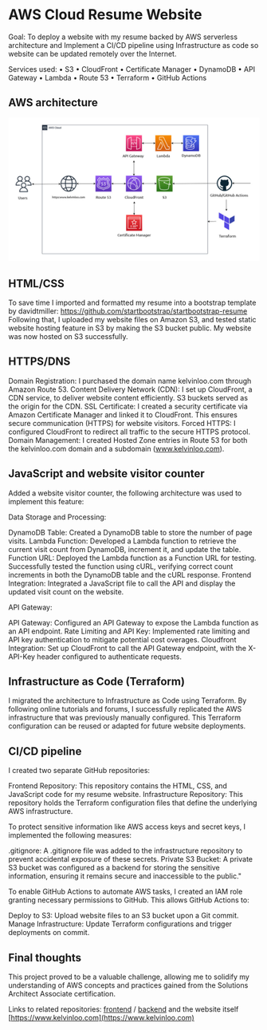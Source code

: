 # AWS Cloud Resume Website

Goal: To deploy a website with my resume backed by AWS serverless architecture and Implement a CI/CD pipeline using Infrastructure as code so website can be updated remotely over the Internet.

Services used:
•	S3
•	CloudFront
•	Certificate Manager
•	DynamoDB
•	API Gateway
•	Lambda
•	Route 53
•	Terraform
•	GitHub Actions

## AWS architecture
![Image](https://github.com/kelvinloo/aws-cloud-resume/blob/f335aacd91e63952597d51dc3bba11b2b7d75ef6/AWS%20Diagram.jpg)

## HTML/CSS
  To save time I imported and formatted my resume into a bootstrap template by davidtmiller: https://github.com/startbootstrap/startbootstrap-resume
  Following that, I uploaded my website files on Amazon S3, and tested static website hosting feature in S3 by making the S3 bucket public. My website was now hosted on S3 successfully.

## HTTPS/DNS

  Domain Registration: I purchased the domain name kelvinloo.com through Amazon Route 53.
  Content Delivery Network (CDN): I set up CloudFront, a CDN service, to deliver website content efficiently. S3 buckets served as the origin for the CDN.
  SSL Certificate: I created a security certificate via Amazon Certificate Manager and linked it to CloudFront. This ensures secure communication (HTTPS) for website visitors.
  Forced HTTPS: I configured CloudFront to redirect all traffic to the secure HTTPS protocol.
  Domain Management: I created Hosted Zone entries in Route 53 for both the kelvinloo.com domain and a subdomain (www.kelvinloo.com).

## JavaScript and website visitor counter
Added a website visitor counter, the following architecture was used to implement this feature:

Data Storage and Processing:

  DynamoDB Table: Created a DynamoDB table to store the number of page visits.
  Lambda Function: Developed a Lambda function to retrieve the current visit count from DynamoDB, increment it, and update the table.
  Function URL: Deployed the Lambda function as a Function URL for testing. Successfully tested the function using cURL, verifying correct count increments in both the DynamoDB table and the cURL response.
  Frontend Integration: Integrated a JavaScript file to call the API and display the updated visit count on the website.

API Gateway:

  API Gateway: Configured an API Gateway to expose the Lambda function as an API endpoint.
  Rate Limiting and API Key: Implemented rate limiting and API key authentication to mitigate potential cost overages.
  Cloudfront Integration: Set up CloudFront to call the API Gateway endpoint, with the X-API-Key header configured to authenticate requests.

## Infrastructure as Code (Terraform)
I migrated the architecture to Infrastructure as Code using Terraform. By following online tutorials and forums, I successfully replicated the AWS infrastructure that was previously manually configured. This Terraform configuration can be reused or adapted for future website deployments.

## CI/CD pipeline
I created two separate GitHub repositories:

  Frontend Repository: This repository contains the HTML, CSS, and JavaScript code for my resume website.
  Infrastructure Repository: This repository holds the Terraform configuration files that define the underlying AWS infrastructure.

To protect sensitive information like AWS access keys and secret keys, I implemented the following measures:

  .gitignore: A .gitignore file was added to the infrastructure repository to prevent accidental exposure of these secrets.
  Private S3 Bucket: A private S3 bucket was configured as a backend for storing the sensitive information, ensuring it remains secure and inaccessible to the public."

To enable GitHub Actions to automate AWS tasks, I created an IAM role granting necessary permissions to GitHub. This allows GitHub Actions to:

  Deploy to S3: Upload website files to an S3 bucket upon a Git commit.
  Manage Infrastructure: Update Terraform configurations and trigger deployments on commit.

## Final thoughts
This project proved to be a valuable challenge, allowing me to solidify my understanding of AWS concepts and practices gained from the Solutions Architect Associate certification.

Links to related repositories: [frontend](https://github.com/kelvinloo/aws-cloud-resume) / [backend](https://github.com/kelvinloo/aws-cloud-resume-terraform) and the website itself [https://www.kelvinloo.com](https://www.kelvinloo.com)
